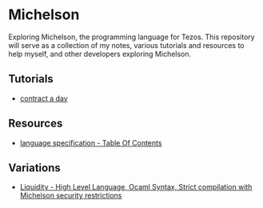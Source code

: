 # Michelson

Exploring Michelson, the programming language for Tezos. This repository will serve as a collection of my notes, various tutorials and resources to help myself, and other developers exploring Michelson.

## Tutorials

* [contract a day](https://www.michelson-lang.com/contract-a-day.html#sec-1)


## Resources

* [language specification - Table Of Contents](https://doc.tzalpha.net/whitedoc/michelson.html#table-of-contents)

## Variations

* [Liquidity - High Level Language, Ocaml Syntax, Strict compilation with Michelson security restrictions](https://www.liquidity-lang.org/)